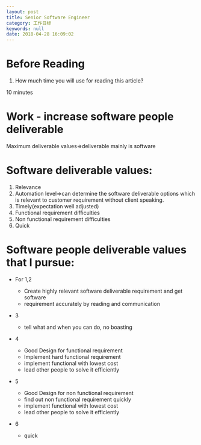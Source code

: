```yaml
---
layout: post
title: Senior Software Engineer
category: 工作目标
keywords: null
date: 2018-04-28 16:09:02
---
```


# Before Reading

1. How much time you will use for reading this article?

10 minutes


# Work - increase software people deliverable

Maximum deliverable values=>deliverable mainly is software

# Software deliverable values:

1. Relevance
2. Automation level=>can determine the software deliverable options which is relevant to customer requirement without client speaking.
3. Timely(expectation well adjusted)
4. Functional requirement difficulties
5. Non functional requirement difficulties
6. Quick

# Software people deliverable values that I pursue:

- For 1,2

  - Create highly relevant software deliverable requirement and get software
  - requirement accurately by reading and communication

- 3

  - tell what and when you can do, no boasting

- 4

  - Good Design for functional requirement
  - Implement hard functional requirement
  - implement functional with lowest cost
  - lead other people to solve it efficiently

- 5

  - Good Design for non functional requirement
  - find out non functional requirement quickly
  - implement functional with lowest cost
  - lead other people to solve it efficiently

- 6

  - quick
